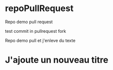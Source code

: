 # repoPullRequest

Repo demo pull request

test commit in pullrequest fork

Repo demo pull et j'enleve du texte


# J'ajoute un nouveau titre

